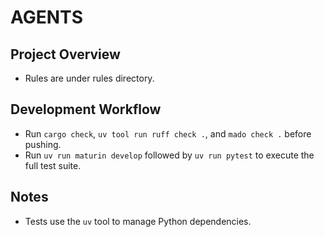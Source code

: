 # AGENTS
## Project Overview

- Rules are under rules directory.

## Development Workflow


- Run `cargo check`, `uv tool run ruff check .`, and `mado check .` before pushing.
- Run `uv run maturin develop` followed by `uv run pytest` to execute the full test suite.

## Notes

- Tests use the `uv` tool to manage Python dependencies.
